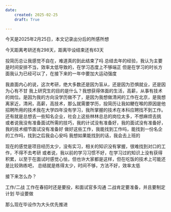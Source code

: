 ```yaml
---
date:
    created: 2025-02-25
    draft: True

---
```



今天是2025年2月25日，本文记录出分后的所感所想


今天距离考研还有298天，距离毕设结束还有63天


投简历总让我感觉不自在，难道真的到此结束了吗
总结去年的经验，我认为主要是时间安排不当，效率太低导致的，在学习态度上不够端正
但是在学习的时长方面我认为已经可以了，在接下来的一年中要加大运动强度


我直面内心的说，这次考研，绝大多数还是因为盲从，还是因为恐惧就业，还是因为心有不甘
我上研究生的目的是什么？我想获得体面的生活，高薪，从事有技术的岗位。是因为我的方向没学历做不了，是因为我想做清闲的工作在北京，是我想离家近，清闲，高薪，高技术，那么就需要学历，投简历让我如鲠在喉的原因是他招聘所用的技术我在大学四年没有学习，我所掌握的技术在本科应聘找不到工作。还有就是总想去一些知名企业，社会上这些林林总总的岗位太多，不想麻烦去挑
或者说我没有准备面试所需的技巧，我的计试没有准备好，我的面试没有准备好，我的技术细节面试没有准备好
做好这些工作，我能找到工作吗，能找到一份名企的工作吗，找到之后我会心安吗
我想如果能找到的话，我会去上班的





现在的感觉是项目经历太少，没有实习，相关的知识没有掌握，很难找到对口的工作，不得不去考研
或者说，我以前的学习习惯不好，在学习过的知识上没有获得积累，以至于在面试时感觉心怯，但也许大家都是这样，但在吃饭的技术上可能还是比较熟练吧，
总结就是练得太少，时间不够，方法不好，效率太低

接下来怎么办？

工作/二战
工作在春招时还是要投，和面试官多沟通
二战肯定要准备，并且要制定计划
毕设要做

那么现在毕设作为大头优先推进